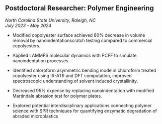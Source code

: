 ## Postdoctoral Researcher: Polymer Engineering
*North Carolina State University, Raleigh, NC*  
*July 2023 - May 2024*

- Modified copolyester surface achieved 80% decrease in volume removal by nanoindentationscratch testing compared to commercial copolyesters. 
- Applied LAMMPS molecular dynamics with PCFF to simulate nanoindentation processes. 
- Identified chloroform asymmetric bending mode in chloroform treated copolyester using IR-ATR and DFT computation, improved spectroscopic understanding of solvent induced crystallinity.
- Decreased 95% expense by replacing nanoindentation with modified Martindale abrasion test for polymer plates.

- Explored potential interdisciplinary applications connecting polymer science with SPR techniques for quantifying enzymatic degradation of abraded microplastics
